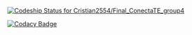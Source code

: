 
[ ![Codeship Status for Cristian2554/Final_ConectaTE_group4](https://app.codeship.com/projects/d26ae5c0-2824-0136-d8bf-1e20b495677c/status?branch=master)](https://app.codeship.com/projects/287120)

[![Codacy Badge](https://api.codacy.com/project/badge/Grade/69b506f4016e4424ba67cf299173d49c)](https://www.codacy.com/app/n-robles/Final_ConectaTE_group4?utm_source=github.com&amp;utm_medium=referral&amp;utm_content=Cristian2554/Final_ConectaTE_group4&amp;utm_campaign=Badge_Grade)